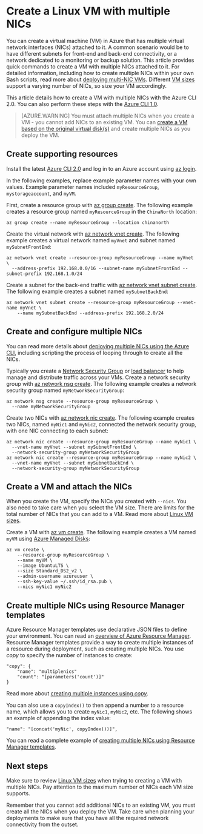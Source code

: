 <!-- not suitable for Mooncake -->

<properties
    pageTitle="Create a Linux VM with multiple NICs using the Azure CLI 2.0 | Azure"
    description="Learn how to create a Linux VM with multiple NICs attached to it using the Azure CLI 2.0 or Resource Manager templates."
    services="virtual-machines-linux"
    documentationcenter=""
    author="iainfoulds"
    manager="timlt"
    editor="" />
<tags
    ms.assetid="5d2d04d0-fc62-45fa-88b1-61808a2bc691"
    ms.service="virtual-machines-linux"
    ms.devlang="na"
    ms.topic="article"
    ms.tgt_pltfrm="vm-linux"
    ms.workload="infrastructure"
    ms.date="02/10/2017"
    wacn.date=""
    ms.author="iainfou" />

# Create a Linux VM with multiple NICs
You can create a virtual machine (VM) in Azure that has multiple virtual network interfaces (NICs) attached to it. A common scenario would be to have different subnets for front-end and back-end connectivity, or a network dedicated to a monitoring or backup solution. This article provides quick commands to create a VM with multiple NICs attached to it. For detailed information, including how to create multiple NICs within your own Bash scripts, read more about [deploying multi-NIC VMs](/documentation/articles/virtual-network-deploy-multinic-arm-cli/). Different [VM sizes](/documentation/articles/virtual-machines-linux-sizes/) support a varying number of NICs, so size your VM accordingly.

This article details how to create a VM with multiple NICs with the Azure CLI 2.0. You can also perform these steps with the [Azure CLI 1.0](/documentation/articles/virtual-machines-linux-multiple-nics-nodejs/).

> [AZURE.WARNING]
> You must attach multiple NICs when you create a VM - you cannot add NICs to an existing VM. You can [create a VM based on the original virtual disk(s)](/documentation/articles/virtual-machines-linux-copy-vm/) and create multiple NICs as you deploy the VM.

## Create supporting resources
Install the latest [Azure CLI 2.0](https://docs.microsoft.com/cli/azure/install-az-cli2) and log in to an Azure account using [az login](https://docs.microsoft.com/cli/azure/#login).

In the following examples, replace example parameter names with your own values. Example parameter names included `myResourceGroup`, `mystorageaccount`, and `myVM`.

First, create a resource group with [az group create](https://docs.microsoft.com/cli/azure/group#create). The following example creates a resource group named `myResourceGroup` in the `ChinaNorth` location:

    az group create --name myResourceGroup --location chinanorth

Create the virtual network with [az network vnet create](https://docs.microsoft.com/cli/azure/network/vnet#create). The following example creates a virtual network named `myVnet` and subnet named `mySubnetFrontEnd`:

    az network vnet create --resource-group myResourceGroup --name myVnet \
      --address-prefix 192.168.0.0/16 --subnet-name mySubnetFrontEnd --subnet-prefix 192.168.1.0/24

Create a subnet for the back-end traffic with [az network vnet subnet create](https://docs.microsoft.com/cli/azure/network/vnet/subnet#create). The following example creates a subnet named `mySubnetBackEnd`:

    az network vnet subnet create --resource-group myResourceGroup --vnet-name myVnet \
        --name mySubnetBackEnd --address-prefix 192.168.2.0/24

## Create and configure multiple NICs
You can read more details about [deploying multiple NICs using the Azure CLI](/documentation/articles/virtual-network-deploy-multinic-arm-cli/), including scripting the process of looping through to create all the NICs.

Typically you create a [Network Security Group](/documentation/articles/virtual-networks-nsg/) or [load balancer](/documentation/articles/load-balancer-overview/) to help manage and distribute traffic across your VMs. Create a network security group with [az network nsg create](https://docs.microsoft.com/cli/azure/network/nsg#create). The following example creates a network security group named `myNetworkSecurityGroup`:

    az network nsg create --resource-group myResourceGroup \
      --name myNetworkSecurityGroup

Create two NICs with [az network nic create](https://docs.microsoft.com/cli/azure/network/nic#create). The following example creates two NICs, named `myNic1` and `myNic2`, connected the network security group, with one NIC connecting to each subnet:

    az network nic create --resource-group myResourceGroup --name myNic1 \
      --vnet-name myVnet --subnet mySubnetFrontEnd \
      --network-security-group myNetworkSecurityGroup
    az network nic create --resource-group myResourceGroup --name myNic2 \
      --vnet-name myVnet --subnet mySubnetBackEnd \
      --network-security-group myNetworkSecurityGroup

## Create a VM and attach the NICs
When you create the VM, specify the NICs you created with `--nics`. You also need to take care when you select the VM size. There are limits for the total number of NICs that you can add to a VM. Read more about [Linux VM sizes](/documentation/articles/virtual-machines-linux-sizes/). 

Create a VM with [az vm create](https://docs.microsoft.com/cli/azure/vm#create). The following example creates a VM named `myVM` using [Azure Managed Disks](/documentation/articles/storage-managed-disks-overview/):

    az vm create \
        --resource-group myResourceGroup \
        --name myVM \
        --image UbuntuLTS \
        --size Standard_DS2_v2 \
        --admin-username azureuser \
        --ssh-key-value ~/.ssh/id_rsa.pub \
        --nics myNic1 myNic2

## Create multiple NICs using Resource Manager templates
Azure Resource Manager templates use declarative JSON files to define your environment. You can read an [overview of Azure Resource Manager](/documentation/articles/resource-group-overview/). Resource Manager templates provide a way to create multiple instances of a resource during deployment, such as creating multiple NICs. You use *copy* to specify the number of instances to create:

    "copy": {
        "name": "multiplenics"
        "count": "[parameters('count')]"
    }

Read more about [creating multiple instances using *copy*](/documentation/articles/resource-group-create-multiple/). 

You can also use a `copyIndex()` to then append a number to a resource name, which allows you to create `myNic1`, `myNic2`, etc. The following shows an example of appending the index value:

    "name": "[concat('myNic', copyIndex())]", 

You can read a complete example of [creating multiple NICs using Resource Manager templates](/documentation/articles/virtual-network-deploy-multinic-arm-template/).

## Next steps
Make sure to review [Linux VM sizes](/documentation/articles/virtual-machines-linux-sizes/) when trying to creating a VM with multiple NICs. Pay attention to the maximum number of NICs each VM size supports. 

Remember that you cannot add additional NICs to an existing VM, you must create all the NICs when you deploy the VM. Take care when planning your deployments to make sure that you have all the required network connectivity from the outset.